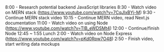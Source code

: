 8:00 - Research potential backend JavaScript libraries
8:30 - Watch video on MERN stack (https://www.youtube.com/watch?v=7CqJlxBYj-M)
9:30 - Continue MERN stack video
10:15 - Continue MERN video, read Next.js documentation
11:00 - Watch video on using Node (https://www.youtube.com/watch?v=TlB_eWDSMt4)
12:00 - Continue/finish Node
12:45 ~ 1:55 Lunch
2:00 - Watch video on Node Express (https://www.youtube.com/watch?v=pKd0Rpw7O48)
2:50 - Finish video, start writing data mockups
